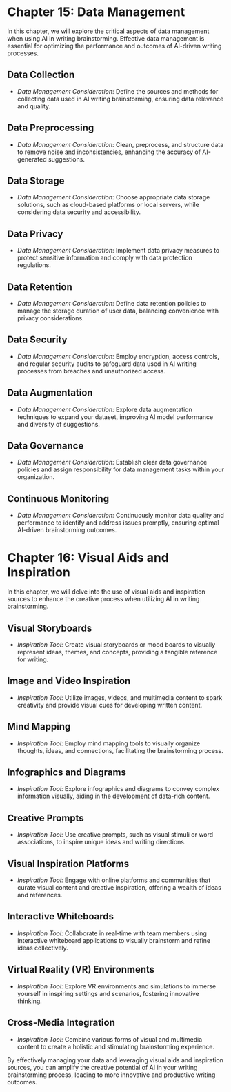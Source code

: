 Chapter 15: Data Management
===========================

In this chapter, we will explore the critical aspects of data management when using AI in writing brainstorming. Effective data management is essential for optimizing the performance and outcomes of AI-driven writing processes.

Data Collection
---------------

* *Data Management Consideration*: Define the sources and methods for collecting data used in AI writing brainstorming, ensuring data relevance and quality.

Data Preprocessing
------------------

* *Data Management Consideration*: Clean, preprocess, and structure data to remove noise and inconsistencies, enhancing the accuracy of AI-generated suggestions.

Data Storage
------------

* *Data Management Consideration*: Choose appropriate data storage solutions, such as cloud-based platforms or local servers, while considering data security and accessibility.

Data Privacy
------------

* *Data Management Consideration*: Implement data privacy measures to protect sensitive information and comply with data protection regulations.

Data Retention
--------------

* *Data Management Consideration*: Define data retention policies to manage the storage duration of user data, balancing convenience with privacy considerations.

Data Security
-------------

* *Data Management Consideration*: Employ encryption, access controls, and regular security audits to safeguard data used in AI writing processes from breaches and unauthorized access.

Data Augmentation
-----------------

* *Data Management Consideration*: Explore data augmentation techniques to expand your dataset, improving AI model performance and diversity of suggestions.

Data Governance
---------------

* *Data Management Consideration*: Establish clear data governance policies and assign responsibility for data management tasks within your organization.

Continuous Monitoring
---------------------

* *Data Management Consideration*: Continuously monitor data quality and performance to identify and address issues promptly, ensuring optimal AI-driven brainstorming outcomes.

Chapter 16: Visual Aids and Inspiration
=======================================

In this chapter, we will delve into the use of visual aids and inspiration sources to enhance the creative process when utilizing AI in writing brainstorming.

Visual Storyboards
------------------

* *Inspiration Tool*: Create visual storyboards or mood boards to visually represent ideas, themes, and concepts, providing a tangible reference for writing.

Image and Video Inspiration
---------------------------

* *Inspiration Tool*: Utilize images, videos, and multimedia content to spark creativity and provide visual cues for developing written content.

Mind Mapping
------------

* *Inspiration Tool*: Employ mind mapping tools to visually organize thoughts, ideas, and connections, facilitating the brainstorming process.

Infographics and Diagrams
-------------------------

* *Inspiration Tool*: Explore infographics and diagrams to convey complex information visually, aiding in the development of data-rich content.

Creative Prompts
----------------

* *Inspiration Tool*: Use creative prompts, such as visual stimuli or word associations, to inspire unique ideas and writing directions.

Visual Inspiration Platforms
----------------------------

* *Inspiration Tool*: Engage with online platforms and communities that curate visual content and creative inspiration, offering a wealth of ideas and references.

Interactive Whiteboards
-----------------------

* *Inspiration Tool*: Collaborate in real-time with team members using interactive whiteboard applications to visually brainstorm and refine ideas collectively.

Virtual Reality (VR) Environments
---------------------------------

* *Inspiration Tool*: Explore VR environments and simulations to immerse yourself in inspiring settings and scenarios, fostering innovative thinking.

Cross-Media Integration
-----------------------

* *Inspiration Tool*: Combine various forms of visual and multimedia content to create a holistic and stimulating brainstorming experience.

By effectively managing your data and leveraging visual aids and inspiration sources, you can amplify the creative potential of AI in your writing brainstorming process, leading to more innovative and productive writing outcomes.
